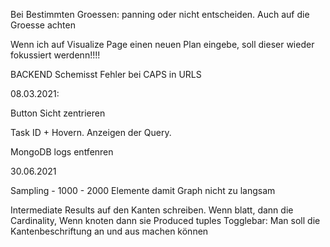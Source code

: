 Bei Bestimmten Groessen: panning oder nicht entscheiden. Auch auf die Groesse achten

Wenn ich auf Visualize Page einen neuen Plan eingebe, soll dieser wieder fokussiert werdenn!!!!

BACKEND Schemisst Fehler bei CAPS in URLS

08.03.2021:

Button Sicht zentrieren

Task ID + Hovern. Anzeigen der Query.

MongoDB logs entfenren



30.06.2021

Sampling - 1000 - 2000 Elemente damit Graph nicht zu langsam

Intermediate Results auf den Kanten schreiben. Wenn blatt, dann die Cardinality, Wenn knoten dann sie Produced tuples
Togglebar: Man soll die Kantenbeschriftung an und aus machen können
